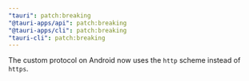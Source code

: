 ```yaml
---
"tauri": patch:breaking
"@tauri-apps/api": patch:breaking
"@tauri-apps/cli": patch:breaking
"tauri-cli": patch:breaking
---
```


The custom protocol on Android now uses the `http` scheme instead of `https`.
